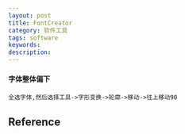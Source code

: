 ```yaml
---
layout: post
title: FontCreator
category: 软件工具
tags: software
keywords: 
description: 
---
```


#### 字体整体偏下

```
全选字体,然后选择工具->字形变换->轮廓->移动->往上移动90
```

## Reference

